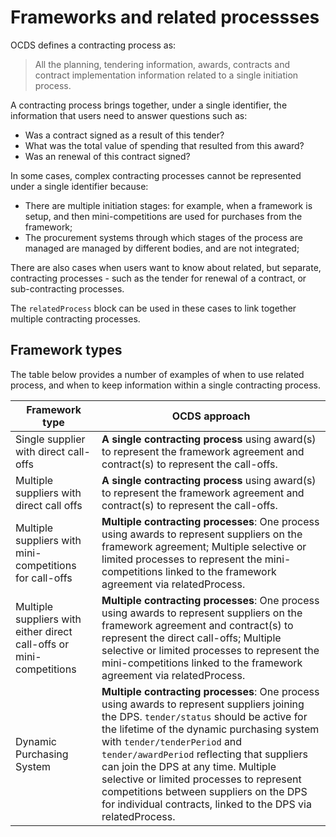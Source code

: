 # Frameworks and related processses

OCDS defines a contracting process as:

> All the planning, tendering information, awards, contracts and contract implementation information related to a single initiation process.

A contracting process brings together, under a single identifier, the information that users need to answer questions such as:

* Was a contract signed as a result of this tender?
* What was the total value of spending that resulted from this award?
* Was an renewal of this contract signed?

In some cases, complex contracting processes cannot be represented under a single identifier because:

* There are multiple initiation stages: for example, when a framework is setup, and then mini-competitions are used for purchases from the framework;
* The procurement systems through which stages of the process are managed are managed by different bodies, and are not integrated;

There are also cases when users want to know about related, but separate, contracting processes - such as the tender for renewal of a contract, or sub-contracting processes.

The ```relatedProcess``` block can be used in these cases to link together multiple contracting processes. 

## Framework types 

The table below provides a number of examples of when to use related process, and when to keep information within a single contracting process. 

<table class="docutils">
<thead>
<tr>
<th>Framework type</th>
<th>OCDS approach</th>
</tr>
</thead>
<tbody>
<tr>
<td>Single supplier with direct call-offs</td>
<td><strong>A single contracting process</strong> using award(s) to represent the framework agreement and contract(s) to represent the call-offs.</td>
</tr>
<tr>
<td>Multiple suppliers with direct call offs</td>
<td><strong>A single contracting process</strong> using award(s) to represent the framework agreement and contract(s) to represent the call-offs.</td>
</tr>
<tr>
<td>Multiple suppliers with mini-competitions for call-offs</td>
<td><strong>Multiple contracting processes</strong>: One process using awards to represent suppliers on the framework agreement; Multiple selective or limited processes to represent the mini-competitions linked to the framework agreement via relatedProcess.</td>
</tr>
<tr>
<td>Multiple suppliers with either direct call-offs or mini-competitions</td>
<td><strong>Multiple contracting processes</strong>: One process using awards to represent suppliers on the framework agreement and contract(s) to represent the direct call-offs; Multiple selective or limited processes to represent the mini-competitions linked to the framework agreement via relatedProcess.</td>
</tr>
<tr>
<td>Dynamic Purchasing System</td>
<td><strong>Multiple contracting processes</strong>: One process using awards to represent suppliers joining the DPS. <code>tender/status</code> should be active for the lifetime of the dynamic purchasing system with <code>tender/tenderPeriod</code> and <code>tender/awardPeriod</code> reflecting that suppliers can join the DPS at any time. Multiple selective or limited processes to represent competitions between suppliers on the DPS for individual contracts, linked to the DPS via relatedProcess.</td>
</tr>
</tbody>
</table>